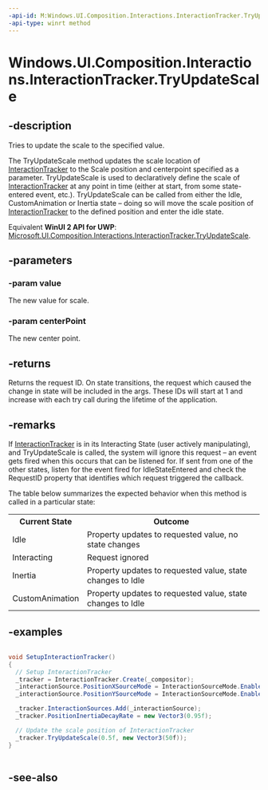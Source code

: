 ```yaml
---
-api-id: M:Windows.UI.Composition.Interactions.InteractionTracker.TryUpdateScale(System.Single,Windows.Foundation.Numerics.Vector3)
-api-type: winrt method
---
```


<!-- Method syntax
public int TryUpdateScale(System.Single value, Windows.Foundation.Numerics.Vector3 centerPoint)
-->

# Windows.UI.Composition.Interactions.InteractionTracker.TryUpdateScale

## -description
Tries to update the scale to the specified value.

The TryUpdateScale method updates the scale location of [InteractionTracker](interactiontracker.md) to the Scale position and centerpoint specified as a parameter. TryUpdateScale is used to declaratively define the scale of [InteractionTracker](interactiontracker.md) at any point in time (either at start, from some state-entered event, etc.). TryUpdateScale can be called from either the Idle, CustomAnimation or Inertia state – doing so will move the scale position of [InteractionTracker](interactiontracker.md) to the defined position and enter the idle state.

Equivalent **WinUI 2 API for UWP**: [Microsoft.UI.Composition.Interactions.InteractionTracker.TryUpdateScale](/windows/winui/api/microsoft.ui.composition.interactions.interactiontracker.tryupdatescale).

## -parameters
### -param value
The new value for scale.

### -param centerPoint
The new center point.

## -returns
Returns the request ID. On state transitions, the request which caused the change in state will be included in the args. These IDs will start at 1 and increase with each try call during the lifetime of the application.

## -remarks
If [InteractionTracker](interactiontracker.md) is in its Interacting State (user actively manipulating), and TryUpdateScale is called, the system will ignore this request – an event gets fired when this occurs that can be listened for. If sent from one of the other states, listen for the event fired for IdleStateEntered and check the RequestID property that identifies which request triggered the callback.

The table below summarizes the expected behavior when this method is called in a particular state:

<table>
   <tr><th>Current State</th><th>Outcome</th></tr>
   <tr><td>Idle</td><td>Property updates to requested value, no state changes</td></tr>
   <tr><td>Interacting</td><td>Request ignored</td></tr>
   <tr><td>Inertia</td><td>Property updates to requested value, state changes to Idle</td></tr>
   <tr><td>CustomAnimation</td><td>Property updates to requested value, state changes to Idle</td></tr>
</table>

## -examples
```csharp

void SetupInteractionTracker()
{
  // Setup InteractionTracker
  _tracker = InteractionTracker.Create(_compositor);
  _interactionSource.PositionXSourceMode = InteractionSourceMode.EnabledWithInertia;
  _interactionSource.PositionYSourceMode = InteractionSourceMode.EnabledWithInertia;

  _tracker.InteractionSources.Add(_interactionSource);
  _tracker.PositionInertiaDecayRate = new Vector3(0.95f);

  // Update the scale position of InteractionTracker
  _tracker.TryUpdateScale(0.5f, new Vector3(50f));
}
         
```



## -see-also
